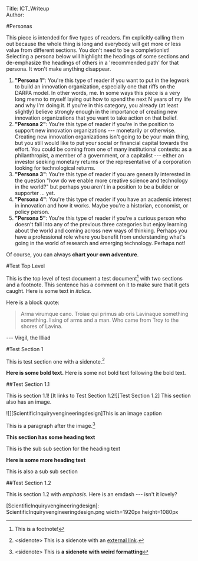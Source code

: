 Title: ICT_Writeup  
Author:

#Personas

This piece is intended for five types of readers. I'm explicitly calling them out because the whole thing is long and everybody will get more or less value from different sections. You don't need to be a completionist! Selecting a persona below will highlight the headings of some sections and de-emphasize the headings of others in a 'recommended path' for that persona. It won't make anything disappear.

1. **"Persona 1"**: You're this type of reader if you want to put in the legwork to build an innovation organization, especially one that riffs on the DARPA model. In other words, me. In some ways this piece is a very long memo to myself laying out how to spend the next N years of my life and why I'm doing it. If you're in this category, you already (at least slightly) believe strongly enough in the importance of creating new innovation organizations that you want to take action on that belief.
2. **"Persona 2"**: You're this type of reader if you're in the position to support new innovation organizations --- monetarily or otherwise. Creating new innovation organizations isn't going to be your main thing, but you still would like to put your social or financial capital towards the effort. You could be coming from one of many institutional contexts: as a philanthropist, a member of a government, or a capitalist --- either an investor seeking monetary returns or the representative of a corporation looking for technological returns.
3. **"Persona 3"**: You're this type of reader if you are generally interested in the question "how do we enable more creative science and technology in the world?" but perhaps you aren't in a position to be a builder or supporter ... yet.
4. **"Persona 4"**: You're this type of reader if you have an academic interest in innovation and how it works. Maybe you're a historian, economist, or policy person.
5. **"Persona 5"**: You're this type of reader if you're a curious person who doesn't fall into any of the previous three categories but enjoy learning about the world and coming across new ways of thinking. Perhaps you have a professional role where you benefit from understanding what's going in the world of research and emerging technology. Perhaps not!

Of course, you can always **chart your own adventure**.

#Test Top Level

This is the top level of test document a test document[^fn1] with two sections and a footnote. This sentence has a comment on it to make sure that it gets caught. Here is some text in *italics*.

Here is a block quote:

> Arma virumque cano. Troiae qui primus ab oris Lavinaque something something. I sing of arms and a man. Who came from Troy to the shores of Lavina.

--- Virgil, the Illiad

#Test Section 1

This is test section one with a sidenote.[^fn2]

**Here is some bold text.** Here is some not bold text following the bold text.

##Test Section 1.1

This is section 1.1! [It links to Test Section 1.2!][Test Section 1.2] This section also has an image.

![][ScientificInquiryvengineeringdesign]This is an image caption

This is a paragraph after the image.[^fn3]

**This section has some heading text**

This is the sub sub section for the heading text

**Here is some more heading text**

This is also a sub sub section

##Test Section 1.2

This is section 1.2 with *emphasis.* Here is an emdash --- isn't it lovely?

[ScientificInquiryvengineeringdesign]: ScientificInquiryvengineeringdesign.png width=1920px height=1080px

[^fn1]: This is a footnote!

[^fn2]: \<sidenote\> This is a sidenote with an [external link](http://benjaminreinhardt.com/wddw).

[^fn3]: \<sidenote\> This is **a sidenote with weird formatting**
